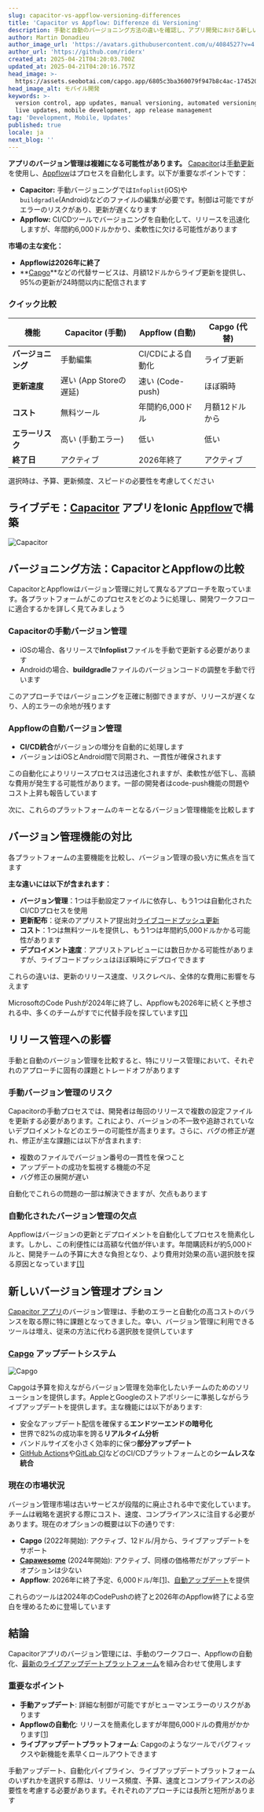 ```yaml
---
slug: capacitor-vs-appflow-versioning-differences
title: 'Capacitor vs Appflow: Differenze di Versioning'
description: 手動と自動のバージョニング方法の違いを確認し、アプリ開発における新しい代替手段を見つけましょう。
author: Martin Donadieu
author_image_url: 'https://avatars.githubusercontent.com/u/4084527?v=4'
author_url: 'https://github.com/riderx'
created_at: 2025-04-21T04:20:03.700Z
updated_at: 2025-04-21T04:20:16.757Z
head_image: >-
  https://assets.seobotai.com/capgo.app/6805c3ba360079f947b8c4ac-1745209216757.jpg
head_image_alt: モバイル開発
keywords: >-
  version control, app updates, manual versioning, automated versioning, CI/CD,
  live updates, mobile development, app release management
tag: 'Development, Mobile, Updates'
published: true
locale: ja
next_blog: ''
---
```


**アプリのバージョン管理は複雑になる可能性があります。** [Capacitor](https://capacitorjscom/)は[手動更新](https://capgoapp/docs/plugin/cloud-mode/manual-update/)を使用し、[Appflow](https://ionicio/docs/appflow)はプロセスを自動化します。以下が重要なポイントです：

-   **Capacitor:** 手動バージョニングでは`Infoplist`(iOS)や`buildgradle`(Android)などのファイルの編集が必要です。制御は可能ですがエラーのリスクがあり、更新が遅くなります
-   **Appflow:** CI/CDツールでバージョニングを自動化して、リリースを迅速化しますが、年間約6,000ドルかかり、柔軟性に欠ける可能性があります

**市場の主な変化：**

-   **Appflowは2026年に終了**
-   **[Capgo](https://capgoapp/)**などの代替サービスは、月額12ドルからライブ更新を提供し、95%の更新が24時間以内に配信されます

### クイック比較

| 機能 | Capacitor (手動) | Appflow (自動) | Capgo (代替) |
| --- | --- | --- | --- |
| **バージョニング** | 手動編集 | CI/CDによる自動化 | ライブ更新 |
| **更新速度** | 遅い (App Storeの遅延) | 速い (Code-push) | ほぼ瞬時 |
| **コスト** | 無料ツール | 年間約6,000ドル | 月額12ドルから |
| **エラーリスク** | 高い (手動エラー) | 低い | 低い |
| **終了日** | アクティブ | 2026年終了 | アクティブ |

選択時は、予算、更新頻度、スピードの必要性を考慮してください

## ライブデモ：[Capacitor](https://capacitorjscom/) アプリをIonic [Appflow](https://ionicio/docs/appflow)で構築

![Capacitor](https://assetsseobotaicom/capgoapp/6805c3ba360079f947b8c4ac/7e137b9b90adb3934b29b03381f213c1jpg)

## バージョニング方法：CapacitorとAppflowの比較

CapacitorとAppflowはバージョン管理に対して異なるアプローチを取っています。各プラットフォームがこのプロセスをどのように処理し、開発ワークフローに適合するかを詳しく見てみましょう

### Capacitorの手動バージョン管理

-   iOSの場合、各リリースで**Infoplist**ファイルを手動で更新する必要があります
-   Androidの場合、**buildgradle**ファイルのバージョンコードの調整を手動で行います

このアプローチではバージョニングを正確に制御できますが、リリースが遅くなり、人的エラーの余地が残ります

### Appflowの自動バージョン管理

-   **CI/CD統合**がバージョンの増分を自動的に処理します
-   バージョンはiOSとAndroid間で同期され、一貫性が確保されます

この自動化によりリリースプロセスは迅速化されますが、柔軟性が低下し、高額な費用が発生する可能性があります。一部の開発者はcode-push機能の問題やコスト上昇も報告しています

次に、これらのプラットフォームのキーとなるバージョン管理機能を比較します

## バージョン管理機能の対比

各プラットフォームの主要機能を比較し、バージョン管理の扱い方に焦点を当てます

**主な違いには以下が含まれます：**

-   **バージョン管理**：1つは手動設定ファイルに依存し、もう1つは自動化されたCI/CDプロセスを使用
-   **更新配布**：従来のアプリストア提出対[ライブコードプッシュ更新](https://capgoapp/sponsor/)
-   **コスト**：1つは無料ツールを提供し、もう1つは年間約5,000ドルかかる可能性があります
-   **デプロイメント速度**：アプリストアレビューには数日かかる可能性がありますが、ライブコードプッシュはほぼ瞬時にデプロイできます

これらの違いは、更新のリリース速度、リスクレベル、全体的な費用に影響を与えます

MicrosoftのCode Pushが2024年に終了し、Appflowも2026年に続くと予想される中、多くのチームがすでに代替手段を探しています[\[1\]](https://capgoapp/)

## リリース管理への影響

手動と自動のバージョン管理を比較すると、特にリリース管理において、それぞれのアプローチに固有の課題とトレードオフがあります

### 手動バージョン管理のリスク

Capacitorの手動プロセスでは、開発者は毎回のリリースで複数の設定ファイルを更新する必要があります。これにより、バージョンの不一致や追跡されていないデプロイメントなどのエラーの可能性が高まります。さらに、バグの修正が遅れ、修正が主な課題には以下が含まれます:

-   複数のファイルでバージョン番号の一貫性を保つこと
-   アップデートの成功を監視する機能の不足
-   バグ修正の展開が遅い

自動化でこれらの問題の一部は解決できますが、欠点もあります

### 自動化されたバージョン管理の欠点

Appflowはバージョンの更新とデプロイメントを自動化してプロセスを簡素化します。しかし、この利便性には高額な代価が伴います。年間購読料が約5,000ドルと、開発チームの予算に大きな負担となり、より費用対効果の高い選択肢を探る原因となっています[\[1\]](https://capgoapp/)

## 新しいバージョン管理オプション

[Capacitor アプリ](https://capgoapp/blog/capacitor-comprehensive-guide/)のバージョン管理は、手動のエラーと自動化の高コストのバランスを取る際に特に課題となってきました。幸い、バージョン管理に利用できるツールは増え、従来の方法に代わる選択肢を提供しています

### [Capgo](https://capgoapp/) アップデートシステム

![Capgo](https://assetsseobotaicom/capgoapp/6805c3ba360079f947b8c4ac/12eddca90b08193253253ea10516a6c4jpg)

Capgoは予算を抑えながらバージョン管理を効率化したいチームのためのソリューションを提供します。AppleとGoogleのストアポリシーに準拠しながらライブアップデートを提供します。主な機能には以下があります:

-   安全なアップデート配信を確保する**エンドツーエンドの暗号化**
-   世界で82%の成功率を誇る**リアルタイム分析**
-   バンドルサイズを小さく効率的に保つ**部分アップデート**
-   [GitHub Actions](https://docsgithubcom/actions)や[GitLab CI](https://docsgitlabcom/ee/ci/)などのCI/CDプラットフォームとの**シームレスな統合**

### 現在の市場状況

バージョン管理市場は古いサービスが段階的に廃止される中で変化しています。チームは戦略を選択する際にコスト、速度、コンプライアンスに注目する必要があります。現在のオプションの概要は以下の通りです:

-   **Capgo** (2022年開始): アクティブ、12ドル/月から、ライブアップデートをサポート
-   **[Capawesome](https://capawesomeio/)** (2024年開始): アクティブ、同様の価格帯だがアップデートオプションは少ない
-   **Appflow**: 2026年に終了予定、6,000ドル/年[\[1\]](https://capgoapp/)、[自動アップデート](https://capgoapp/docs/plugin/cloud-mode/hybrid-update/)を提供

これらのツールは2024年のCodePushの終了と2026年のAppflow終了による空白を埋めるために登場しています

## 結論

Capacitorアプリのバージョン管理には、手動のワークフロー、Appflowの自動化、[最新のライブアップデートプラットフォーム](https://capgoapp/blog/alternative-to-expo/)を組み合わせて使用します

### 重要なポイント

-   **手動アップデート**: 詳細な制御が可能ですがヒューマンエラーのリスクがあります
-   **Appflowの自動化**: リリースを簡素化しますが年間6,000ドルの費用がかかります[\[1\]](https://capgoapp/)
-   **ライブアップデートプラットフォーム**: Capgoのようなツールでバグフィックスや新機能を素早くロールアウトできます

手動アップデート、自動化パイプライン、ライブアップデートプラットフォームのいずれかを選択する際は、リリース頻度、予算、速度とコンプライアンスの必要性を考慮する必要があります。それぞれのアプローチには長所と短所があります